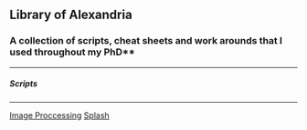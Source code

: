 
## Library of Alexandria
### A collection of scripts, cheat sheets and work arounds that I used throughout my PhD**
---
##### Scripts
---
[Image Proccessing](https://github.com/AdamFenton/library-of-alexandria/tree/master/scripts/image-processing)
[Splash](https://github.com/AdamFenton/library-of-alexandria/tree/master/scripts/splash)
